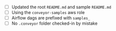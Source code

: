 - [ ] Updated the root `README.md` and sample `README.md`
- [ ] Using the `conveyor-samples` aws role
- [ ] Airflow dags are prefixed with `samples_`
- [ ] No `.conveyor` folder checked-in by mistake 